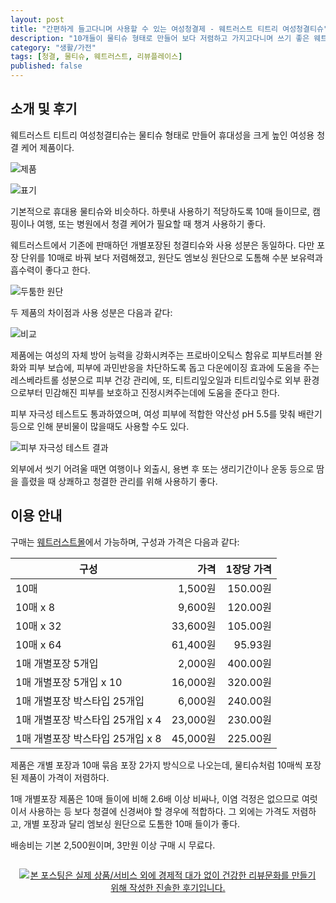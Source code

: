 ```yaml
---
layout: post
title: "간편하게 들고다니며 사용할 수 있는 여성청결제 - 웨트러스트 티트리 여성청결티슈"
description: "10개들이 물티슈 형태로 만들어 보다 저렴하고 가지고다니며 쓰기 좋은 웨트러스트 티트리 여성청결티슈를 사용해봤다."
category: "생활/가전"
tags: [청결, 물티슈, 웨트러스트, 리뷰플레이스]
published: false
---
```


## 소개 및 후기

웨트러스트 티트리 여성청결티슈는
물티슈 형태로 만들어 휴대성을 크게 높인
여성용 청결 케어 제품이다.

![제품](https://lh3.googleusercontent.com/HywbxZ9_eUCf_QfatN1pAzwqydgKP5ygYvtEjCsQcat4RFbDYXdKurz0pA6l4ySa8cCnVKtJHkbAyA=s560)

![표기](https://lh3.googleusercontent.com/U72pRVNAWPOaRGvtX91Ep85SMQC0CyrEsD24VCEjwicQbyFyF6AG9CA83DCGQ2DA6wMEbrMfMfhe7Q=s560)

기본적으로 휴대용 물티슈와 비슷하다.
하룻내 사용하기 적당하도록 10매 들이므로,
캠핑이나 여행, 또는 병원에서 청결 케어가 필요할 때 챙겨 사용하기 좋다.

웨트러스트에서 기존에 판매하던 개별포장된 청결티슈와 사용 성분은 동일하다.
다만 포장 단위를 10매로 바꿔 보다 저렴해졌고,
원단도 엠보싱 원단으로 도톰해 수분 보유력과 흡수력이 좋다고 한다.

![두툼한 원단](https://lh3.googleusercontent.com/40TtR4ySQ9tNMK4vK1nqa21NrurDmqoSXMLsbLNj276qsa3bTIVk7PKYAi-9boTE7bXiHXmtXJDETA=s560)

두 제품의 차이점과 사용 성분은 다음과 같다:

![비교](https://lh3.googleusercontent.com/-wNgZPzZfZM4/WmWzlgsDqoI/AAAAAAAAeCQ/TuMqGBw5-Vw5Kb_yth_z4KNlQvks4w8pwCE0YBhgL/w560/wettrust-feminine-cleansing-wipes-cmp.jpg)

제품에는 여성의 자체 방어 능력을 강화시켜주는 프로바이오틱스 함유로
피부트러블 완화와 피부 보습에,
피부에 과민반응을 차단하도록 돕고 다운에이징 효과에 도움을 주는 레스베라트롤 성분으로
피부 건강 관리에,
또, 티트리잎오일과 티트리잎수로
외부 환경으로부터 민감해진 피부를 보호하고 진정시켜주는데에
도움을 준다고 한다.

피부 자극성 테스트도 통과하였으며,
여성 피부에 적합한 약산성 pH 5.5를 맞춰
배란기 등으로 인해 분비물이 많을때도 사용할 수도 있다.

![피부 자극성 테스트 결과](https://lh3.googleusercontent.com/-QmJc5FFympU/WmW1IgkObVI/AAAAAAAAeCs/eOd4p3dGWT4TvWeyyKujq0llpqVsw0KygCE0YBhgL/s560/wettrust-feminine-cleansing-wipes-test.jpg)

외부에서 씻기 어려울 때면
여행이나 외출시, 용변 후 또는 생리기간이나
운동 등으로 땀을 흘렸을 때
상쾌하고 청결한 관리를 위해 사용하기 좋다.



## 이용 안내

구매는 [웨트러스트몰](http://www.wettrustmall.com/)에서 가능하며,
구성과 가격은 다음과 같다:

구성                             | 가격     | 1장당 가격
---------------------------------|---------:|------------:
10매                             |  1,500원 | 150.00원
10매 x 8                         |  9,600원 | 120.00원
10매 x 32                        | 33,600원 | 105.00원
10매 x 64                        | 61,400원 |  95.93원
1매 개별포장 5개입               |  2,000원 | 400.00원
1매 개별포장 5개입 x 10          | 16,000원 | 320.00원
1매 개별포장 박스타입 25개입     |  6,000원 | 240.00원
1매 개별포장 박스타입 25개입 x 4 | 23,000원 | 230.00원
1매 개별포장 박스타입 25개입 x 8 | 45,000원 | 225.00원

제품은 개별 포장과 10매 묶음 포장 2가지 방식으로 나오는데,
물티슈처럼 10매씩 포장된 제품이 가격이 저렴하다.

1매 개별포장 제품은 10매 들이에 비해 2.6배 이상 비싸나,
이염 걱정은 없으므로
여럿이서 사용하는 등 보다 청결에 신경써야 할 경우에 적합하다.
그 외에는 가격도 저렴하고,
개별 포장과 달리 엠보싱 원단으로 도톰한 10매 들이가 좋다.

배송비는 기본 2,500원이며,
3만원 이상 구매 시 무료다.



<div style="text-align: center; padding: 1em;"><a href="http://reviewplace.co.kr/detail.php?number=11470" target="_blank"><img src="http://reviewplace.co.kr/blog_traffic.php?key=MTE0NzB8cmV6bm9h" border="0" alt="본 포스팅은 실제 상품/서비스 외에 경제적 대가 없이 건강한 리뷰문화를 만들기 위해 작성한 진솔한 후기입니다."></a></div>
